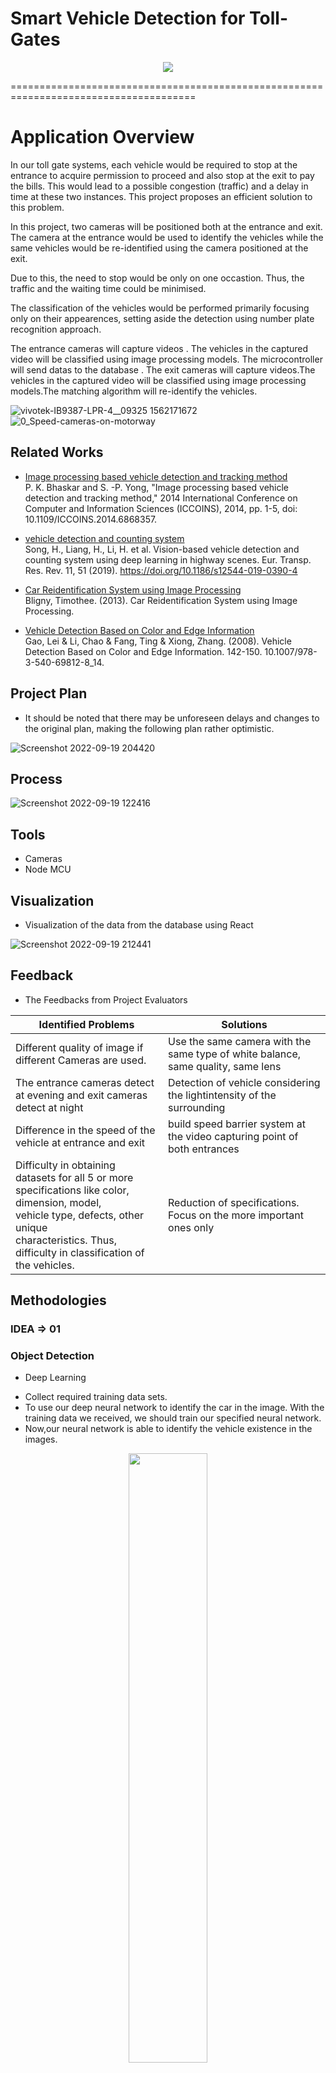 
# Smart Vehicle Detection for Toll-Gates
 
<p align="center">
  <img src="https://user-images.githubusercontent.com/77114909/191062454-61c068c5-2204-41eb-a875-3db1d4c81eba.png" />
</p>

======================================================================================


# Application Overview
In  our toll gate systems, each vehicle would be required to 
stop at the entrance to acquire permission to proceed and also stop at the exit to pay the bills.
This would lead to a possible congestion (traffic)  and a delay in time at these two instances.
This project proposes an efficient solution to this problem.

In this project, two cameras will be positioned both at the entrance and exit. The camera at the entrance would be used to identify the vehicles while the same vehicles would be re-identified using the camera positioned at the exit.

Due to this, the need to stop would be only on one occastion. Thus, the traffic  and the waiting time could be minimised.

The classification of the vehicles would be performed primarily focusing only on their appearences, setting aside the detection using number plate recognition approach.

The entrance cameras will capture videos . The vehicles in the captured video will be classified using image processing models. The microcontroller will send datas to the database . The exit cameras will capture videos.The vehicles in the captured video will be classified using image processing models.The matching algorithm will re-identify the vehicles.

![vivotek-IB9387-LPR-4__09325 1562171672](https://user-images.githubusercontent.com/77114909/190961760-4cf5beaf-dc0b-442d-87f1-0771866d141d.jpg)![0_Speed-cameras-on-motorway](https://user-images.githubusercontent.com/77114909/190962672-816c5c12-14a1-4348-8bac-f7bde3151c09.jpg)

## Related Works

* [Image processing based vehicle detection and tracking method](https://ieeexplore.ieee.org/document/6868357)<br>
  P. K. Bhaskar and S. -P. Yong, "Image processing based vehicle detection and tracking method," 2014 International Conference on Computer and Information Sciences (ICCOINS), 2014, pp. 1-5, doi: 10.1109/ICCOINS.2014.6868357.
  
* [vehicle detection and counting system](https://rdcu.be/cVSWT)<br>
  Song, H., Liang, H., Li, H. et al. Vision-based vehicle detection and counting system using deep learning in highway scenes. Eur. Transp. Res. Rev. 11, 51 (2019). https://doi.org/10.1186/s12544-019-0390-4
 
* [Car Reidentification System using Image Processing](https://www.researchgate.net/publication/258222322_Car_Reidentification_System_using_Image_Processing)<br>
  Bligny, Timothee. (2013). Car Reidentification System using Image Processing. 

* [Vehicle Detection Based on Color and Edge Information](https://www.researchgate.net/publication/221472002_Vehicle_Detection_Based_on_Color_and_Edge_Information)<br>
  Gao, Lei & Li, Chao & Fang, Ting & Xiong, Zhang. (2008). Vehicle Detection Based on Color and Edge Information. 142-150. 10.1007/978-3-540-69812-8_14.  


## Project Plan
* It should be noted that there may be unforeseen delays and changes to the original plan, making the following plan rather optimistic.

![Screenshot 2022-09-19 204420](https://user-images.githubusercontent.com/77114909/191054486-7ba7b810-9345-4220-a29f-4ff9f2c23303.jpg)

## Process
![Screenshot 2022-09-19 122416](https://user-images.githubusercontent.com/77114909/190963962-f4e19ca4-7dec-4b54-9f59-79ab4b68b864.jpg)




## Tools
* Cameras
* Node MCU
## Visualization
* Visualization of the data from the database using React

![Screenshot 2022-09-19 212441](https://user-images.githubusercontent.com/77114909/191060384-34bd1299-b034-4346-a610-31185e7da523.jpg)

## Feedback
* The Feedbacks from Project Evaluators

| Identified Problems    | Solutions     | 
| ---------------------- | ------------- | 
| Different quality of image if different Cameras are used.| Use the same camera with the same type of white balance, same quality, same lens       | 
| The entrance cameras detect at evening and exit cameras detect at night                  | Detection of vehicle considering the lightintensity of the surrounding
| Difference in the speed of the vehicle at entrance and exit    | build speed barrier system at the video capturing point of both entrances    | 
| Difficulty in obtaining datasets for all 5 or more <br> specifications like color, dimension, model, <br> vehicle type, defects, other unique <br> characteristics. Thus, difficulty in classification of the vehicles.    |Reduction of specifications. <br> Focus on the more important ones only      |

## Methodologies
### IDEA => 01
 ###  Object Detection 
  - Deep Learning
  * Collect required training data sets.
  * To use our deep neural network to identify the car in the image. With the training data we received, we should train our specified neural network.
  * Now,our neural network is able to identify the vehicle existence in the images.
  <p align="center">
  <img width ="50%" height ="auto" src="https://assets.skyfilabs.com/images/blog/car-model-recogintion-using-image-processing.webp" />
</p>
 
 

 ### Colour Detection
  - Taking the pixel value that has maximum occurence inside the bounding box
 
 ### Vehicle Type
  * Convolutional Neural Network
  - Use Transfer Learning in Existing Networks for vehicle type detection

 ### Vehicle Model
* After collecting datasets,we can mark and draw bounding box using LabelMe software.
* Then train the datasets with respect to model of the vehicle.
* It will predict the correct model for our input image.

<p align="center">
  <img width="50%" height="auto" src="https://fiverr-res.cloudinary.com/videos/so_0.259625,t_main1,q_auto,f_auto/sxf4nvsqtkoajoccbtfk/annotate-and-your-ai-training-data-with-excellent-accuracy.png" />
</p>

### IDEA => 02
* We will feed the footage into the Convolutional neural network model after receiving video input from the entry camera.
* The CNN model will provide a Feature vector, which is a matrix representation of each vehicle.
* The model is then trained, and feature vectors are utilized to generate a graph.
* Then we'll feed the video output that was captured by output to retrieve the feature vector, and we'll compare the output feature vector to the trained feature vector using the Euclidian distance.
* Our output is the point with the lowest euclidian.

#### Train the model
* A vehicle's input and output feature vectors should be the same. However, in practice, this is not achievable. As a result, the Euclidian distance will be greater than zero. We may use mean square error and lower the loss function to lessen the distance between the feature vectors.Therefore,the accuracy will be high.


![JERsKXkW4T-screen-shot-2016-05-05-at-123118-pm](https://user-images.githubusercontent.com/77114909/192434441-d6731f85-c2ab-44e0-9267-ac26621f26d4.png)
![Overall-System-for-Vehicle-Make-Model-Identification](https://user-images.githubusercontent.com/77114909/192434526-1e3b9dbd-9022-417b-b371-70e23cb4de73.png)

###  Feature Extraction
The process of turning raw data into numerical features that can be processed while keeping the information in the original data set is known as feature extraction. Compared to using machine learning on the raw data directly, it produces better results.

#### * Extract Gray Scale Pixel Values


#### *  Extract Mean Pixel Values


#### * Extract Edge Features
 * Edge detection is a method of image processing that locates the edges of objects in pictures. It operates by looking for changes in brightness. In fields like image processing, computer vision, and machine vision, edge detection is used for image segmentation and data extraction.
  * There are many algorithms to find Edge features

<center> Sobel Algorithm</center>

![image](https://user-images.githubusercontent.com/77114909/195025040-d3938d8b-fe49-4fde-a558-b2fa40d24be2.png)



<center> Canny Algorithm</center>

![image](https://user-images.githubusercontent.com/77114909/195013727-14c3f3e7-d599-451c-9f75-395cd5776985.png)


   
#### * Extract features using Deep learning model
The imagenet dataset's pretrained weights are loaded into the VGG16 model. A series of convolutional layers are followed by one or more dense (or fully connected) layers in the VGG16 model.

![Screenshot 2022-10-11 135741](https://user-images.githubusercontent.com/77114909/195039191-d73331a7-c106-41a0-8b13-de5f5cd2c208.jpg)

 


